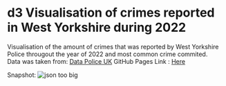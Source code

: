 # d3 Visualisation of crimes reported in West Yorkshire during 2022
Visualisation of the amount of crimes that was reported by West Yorkshire Police througout the year of 2022 and most common crime commited.<br>
Data was taken from:   <a href='https://data.police.uk/' target='_blank'>Data Police UK</a>
GitHub Pages Link : <a href='https://rjaranas.github.io/2022-wy-crime-visuals/' target='_blank'>Here </a>

Snapshot: <img src='https://imgur.com/a/yZ1DN70' alt='json too big' />
